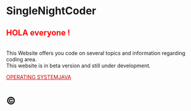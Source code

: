 # SingleNightCoder
<html>
    <head>
  <h2 style="color:#ff0000;">HOLA everyone !</h2></br>
This Website offers you code on several topics and information regarding coding area. </br>
This website is in beta version and still under development.
<style type="text/css">
  a:hover{
  color:#ff0000;
  }
  </style>

  </head>
    <body>
      <p><a href="file.html" style="color: #cc0000;">OPERATING SYSTEM</a><a href="file.html" style="color: #cc0000;">JAVA</a></p>
    </body>

  </html>
  

# © 
